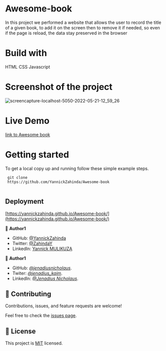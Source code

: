 # Awesome-book
In this project we performed a website that allows the user to record the title of a given book, to add it on the screen then to remove it if needed, so even if the page is reload, the data stay preserved in the browser

# Build with

HTML CSS Javascript

# Screenshot of the project

![screencapture-localhost-5050-2022-05-21-12_59_26](https://user-images.githubusercontent.com/91213045/169648823-e9ed3060-ea4c-41e6-9905-162b265eeb9d.png)

# Live Demo

[link to Awesome book]( https://yannickzahinda.github.io/Awesome-book/)


# Getting started

To get a local copy up and running follow these simple example steps.

```
 git clone 
 https://github.com/YannickZahinda/Awesome-book
 

```

## Deployment 

[https://yannickzahinda.github.io/Awesome-book/](https://yannickzahinda.github.io/Awesome-book/)


👤 **Author1**

- GitHub: [@YannickZahinda](https://github.com/YannickZahinda)
- Twitter: [@ZahindaY](https://twitter.com/ZahindaY)
- LinkedIn: [Yannick MULIKUZA](https://linkedin.com/in/linkedinhandle)

👤 **Author1**

- GitHub: *[@jenadiusnicholaus](https://github.com/jenadiusnicholaus/)*.
- Twiter: *[@jenadius_kaim](https://twitter.com/jenadius_kaim)*.
- LinkedIn: *[@Jenadius Nicholaus](https://www.linkedin.com/in/jenadius-nicholaus-73126819b/)*.

## 🤝 Contributing

Contributions, issues, and feature requests are welcome!

Feel free to check the [issues page](../../issues/).

## 📝 License

This project is [MIT](./MIT.md) licensed.